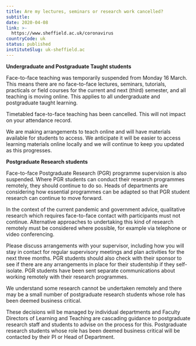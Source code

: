 ```yaml
---
title: Are my lectures, seminars or research work cancelled?
subtitle: 
date: 2020-04-08
link: >-
  https://www.sheffield.ac.uk/coronavirus
countryCode: uk
status: published
instituteSlug: uk-sheffield.ac
---
```

**Undergraduate and Postgraduate Taught students**

Face-to-face teaching was temporarily suspended from Monday 16 March. This means there are no face-to-face lectures, seminars, tutorials, practicals or field courses for the current and next (third) semester, and all teaching is moving online. This applies to all undergraduate and postgraduate taught learning.

Timetabled face-to-face teaching has been cancelled. This will not impact on your attendance record.

We are making arrangements to teach online and will have materials available for students to access. We anticipate it will be easier to access learning materials online locally and we will continue to keep you updated as this progresses.

**Postgraduate Research students**

Face-to-face Postgraduate Research (PGR) programme supervision is also suspended. Where PGR students can conduct their research programmes remotely, they should continue to do so. Heads of departments are considering how essential programmes can be adapted so that PGR student research can continue to move forward.

In the context of the current pandemic and government advice, qualitative research which requires face-to-face contact with participants must not continue. Alternative approaches to undertaking this kind of research remotely must be considered where possible, for example via telephone or video conferencing.

Please discuss arrangements with your supervisor, including how you will stay in contact for regular supervisory meetings and plan activities for the next three months. PGR students should also check with their sponsor to see if there are any arrangements in place for their studentship if they self-isolate. PGR students have been sent separate communications about working remotely with their research programmes.

We understand some research cannot be undertaken remotely and there may be a small number of postgraduate research students whose role has been deemed business critical.

These decisions will be managed by individual departments and Faculty Directors of Learning and Teaching are cascading guidance to postgraduate research staff and students to advise on the process for this. Postgraduate research students whose role has been deemed business critical will be contacted by their PI or Head of Department.
